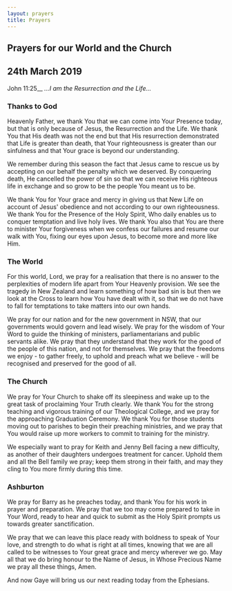 ```yaml
---
layout: prayers
title: Prayers
---
```

## Prayers for our World and the Church 

## 24th March 2019

John 11:25__ _...I am the Resurrection and the Life..._


### Thanks to God
Heavenly Father, we thank You that we can come into Your Presence today, but that is only because of Jesus, the Resurrection and the Life. We thank You that His death was not the end but that His resurrection demonstrated that Life is greater than death, that Your righteousness is greater than our sinfulness and that Your grace is beyond our understanding.

We remember during this season the fact that Jesus came to rescue us by accepting on our behalf the penalty which we deserved. By conquering death, He cancelled the power of sin so that we can receive His righteous life in exchange and so grow to be the people You meant us to be. 

We thank You for Your grace and mercy in giving us that New Life on account of Jesus' obedience and not according to our own righteousness. We thank You for the Presence of the Holy Spirit, Who  daily enables us to conquer temptation and live holy lives. We thank You also that You are there to minister Your forgiveness when we confess our failures and resume our walk with You, fixing our eyes upon Jesus, to become more and more like Him. 

### The World 
For this world, Lord, we pray for a realisation that there is no answer to the perplexities of modern life apart from Your Heavenly provision. We see the tragedy in New Zealand and learn something of how bad sin is but then we look at the Cross to learn how You have dealt with it, so that we do not have to fall for temptations to take matters into our own hands.

We pray for our nation and for the new government in NSW, that our governments would govern and lead wisely. We pray for the wisdom of Your Word to guide the thinking of ministers, parliamentarians and public servants alike. We pray that they understand that they work for the good of the people of this nation, and not for themselves. We pray that the freedoms we enjoy - to gather freely, to uphold and preach what we believe - will be recognised and preserved for the good of all. 

### The Church
We pray for Your Church to shake off its sleepiness and wake up to the great task of proclaiming Your Truth clearly. We thank You for the strong teaching and vigorous training of our Theological College, and we pray for the approaching Graduation Ceremony. We thank You for those students moving out to parishes to begin their preaching ministries, and we pray that You would raise up more workers to commit to training for the ministry.

We especially want to pray for Keith and Jenny Bell facing a new difficulty, as another of their daughters undergoes treatment for cancer. Uphold them and all the Bell family we pray; keep them strong in their faith, and may they cling to You more firmly during this time.

### Ashburton
We pray for Barry as he preaches today, and thank You for his work in prayer and preparation. We pray that we too may come prepared to take in Your Word, ready to hear and quick to submit as the Holy Spirit prompts us towards greater sanctification.

We pray that we can leave this place ready with boldness to speak of Your love, and strength to do what is right at all times, knowing that we are all called to be witnesses to Your great grace and mercy wherever we go. May all that we do bring honour to the Name of Jesus, in Whose Precious Name we pray all these things, Amen.

And now Gaye will bring us our next reading today from the Ephesians. 
